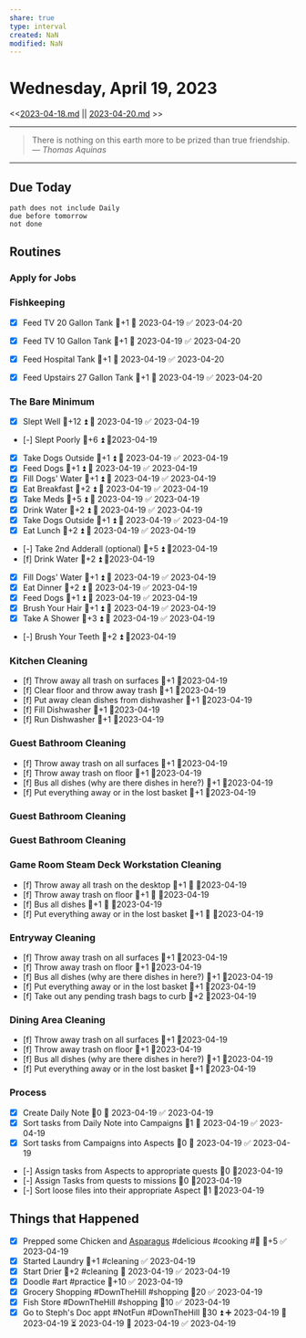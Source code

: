 ```yaml
---
share: true
type: interval
created: NaN 
modified: NaN
---
```

# Wednesday, April 19, 2023
<<[2023-04-18.md](./2023-04-18.md) || [2023-04-20.md](./2023-04-20.md) >>

---

> There is nothing on this earth more to be prized than true friendship.
> — <cite>Thomas Aquinas</cite>

---
## Due Today
```tasks
path does not include Daily
due before tomorrow
not done
```
## Routines
### Apply for Jobs


### Fishkeeping
- [x] Feed TV 20 Gallon Tank 🥄+1 📅 2023-04-19 ✅ 2023-04-20
- [x] Feed TV 10 Gallon Tank 🥄+1 📅 2023-04-19 ✅ 2023-04-20
- [x] Feed Hospital Tank 🥄+1 📅 2023-04-19 ✅ 2023-04-20
- [x] Feed Upstairs 27 Gallon Tank 🥄+1 📅 2023-04-19 ✅ 2023-04-20


### The Bare Minimum
- [x] Slept Well 🥄+12 ⏫ 📅 2023-04-19 ✅ 2023-04-19
- [-] Slept Poorly 🥄+6 ⏫ 📆2023-04-19
- [x] Take Dogs Outside  🥄+1 ⏫ 📅 2023-04-19 ✅ 2023-04-19
- [x] Feed Dogs 🥄+1 ⏫ 📅 2023-04-19 ✅ 2023-04-19
- [x] Fill Dogs' Water 🥄+1 ⏫ 📅 2023-04-19 ✅ 2023-04-19
- [x] Eat Breakfast 🥄+2 ⏫ 📅 2023-04-19 ✅ 2023-04-19
- [x] Take Meds  🥄+5 ⏫ 📅 2023-04-19 ✅ 2023-04-19
- [x] Drink Water  🥄+2 ⏫ 📅 2023-04-19 ✅ 2023-04-19
- [x] Take Dogs Outside  🥄+1 ⏫ 📅 2023-04-19 ✅ 2023-04-19
- [x] Eat Lunch 🥄+2 ⏫ 📅 2023-04-19 ✅ 2023-04-19
- [-] Take 2nd Adderall (optional) 🥄+5 ⏫ 📆2023-04-19
- [f] Drink Water 🥄+2 ⏫ 📆2023-04-19
- [x] Fill Dogs' Water 🥄+1 ⏫ 📅 2023-04-19 ✅ 2023-04-19
- [x] Eat Dinner 🥄+2 ⏫ 📅 2023-04-19 ✅ 2023-04-19
- [x] Feed Dogs 🥄+1 ⏫ 📅 2023-04-19 ✅ 2023-04-19
- [x] Brush Your Hair 🥄+1 ⏫ 📅 2023-04-19 ✅ 2023-04-19
- [x] Take A Shower 🥄+3 ⏫ 📅 2023-04-19 ✅ 2023-04-19
- [-] Brush Your Teeth 🥄+2 ⏫ 📆2023-04-19


### Kitchen Cleaning
- [f] Throw away all trash on surfaces 🥄+1 📆2023-04-19
- [f] Clear floor and throw away trash 🥄+1 📆2023-04-19
- [f] Put away clean dishes from dishwasher 🥄+1 📆2023-04-19
- [f] Fill Dishwasher 🥄+1 📆2023-04-19
- [f] Run Dishwasher 🥄+1 📆2023-04-19


### Guest Bathroom Cleaning
- [f] Throw away trash on all surfaces 🥄+1 📆2023-04-19
- [f] Throw away trash on floor 🥄+1 📆2023-04-19
- [f] Bus all dishes (why are there dishes in here?) 🥄+1 📆2023-04-19
- [f] Put everything away or in the lost basket 🥄+1 📆2023-04-19


### Guest Bathroom Cleaning


### Guest Bathroom Cleaning


### Game Room Steam Deck Workstation Cleaning
- [f] Throw away all trash on the desktop  🥄+1 🔼 📆2023-04-19
- [f] Throw away trash on floor  🥄+1 🔼 📆2023-04-19
- [f] Bus all dishes  🥄+1 🔼 📆2023-04-19
- [f] Put everything away or in the lost basket  🥄+1 🔼 📆2023-04-19


### Entryway Cleaning
- [f] Throw away trash on all surfaces  🥄+1 📆2023-04-19
- [f] Throw away trash on floor 🥄+1 📆2023-04-19
- [f] Bus all dishes (why are there dishes in here?)  🥄+1 📆2023-04-19
- [f] Put everything away or in the lost basket 🥄+1 📆2023-04-19
- [f] Take out any pending trash bags to curb  🥄+2 📆2023-04-19


### Dining Area Cleaning
- [f] Throw away trash on all surfaces  🥄+1 📆2023-04-19
- [f] Throw away trash on floor 🥄+1 📆2023-04-19
- [f] Bus all dishes (why are there dishes in here?)  🥄+1 📆2023-04-19
- [f] Put everything away or in the lost basket  🥄+1 📆2023-04-19


### Process
- [x] Create Daily Note 🥄0 📅 2023-04-19 ✅ 2023-04-19
- [x] Sort tasks from Daily Note into Campaigns 🥄1 📅 2023-04-19 ✅ 2023-04-19
- [x] Sort tasks from Campaigns into Aspects  🥄0 📅 2023-04-19 ✅ 2023-04-19
- [-] Assign tasks from Aspects to appropriate quests  🥄0 📆2023-04-19
- [-] Assign Tasks from quests to missions 🥄0 📆2023-04-19
- [-] Sort loose files into their appropriate Aspect 🥄1 📆2023-04-19




## Things that Happened
- [x] Prepped some Chicken and [Asparagus](../../05%20-%20Learning%20%F0%9F%93%9C/04%20-%20Botany%20%F0%9F%AA%B4/Asparagus.md) #delicious #cooking #🍎 🥄+5 ✅ 2023-04-19
- [x] Started Laundry 🥄+1 #cleaning ✅ 2023-04-19
- [x] Start Drier 🥄+2 #cleaning 📅 2023-04-19 ✅ 2023-04-19
- [x] Doodle #art #practice 🥄+10 ✅ 2023-04-19
- [x] Grocery Shopping #DownTheHill #shopping 🥄20 ✅ 2023-04-19
- [x] Fish Store #DownTheHill #shopping 🥄10 ✅ 2023-04-19
- [x] Go to Steph's Doc appt #NotFun #DownTheHill 🥄30 ⏫ ➕ 2023-04-19 🛫 2023-04-19 ⏳ 2023-04-19 📅 2023-04-19 ✅ 2023-04-19
